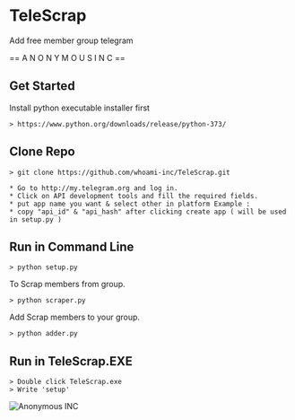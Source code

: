# TeleScrap
Add free member group telegram

== A N O N Y M O U S  I N C ==

## Get Started
Install python executable installer first
```
> https://www.python.org/downloads/release/python-373/
```

## Clone Repo
```
> git clone https://github.com/whoami-inc/TeleScrap.git
```

```
* Go to http://my.telegram.org and log in.
* Click on API development tools and fill the required fields.
* put app name you want & select other in platform Example :
* copy "api_id" & "api_hash" after clicking create app ( will be used in setup.py )
```

## Run in Command Line
```
> python setup.py
```
To Scrap members from group.
```
> python scraper.py
```
Add Scrap members to your group.
```
> python adder.py
```

## Run in TeleScrap.EXE
```
> Double click TeleScrap.exe
> Write 'setup'
```

![Anonymous INC](https://github.com/whoami-inc/TeleScrap/blob/main/img/telescrap.jpg?raw=true)
